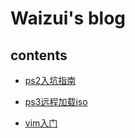 # Waizui's blog

## contents
* [ps2入坑指南](https://waizui.github.io/ps2guide.html)


* [ps3远程加载iso](https://waizui.github.io/ps3netsrvTutor.html)


* [vim入门](https://waizui.github.io/ps3netsrvTutor.html)